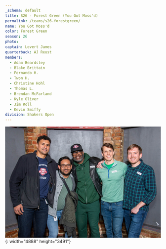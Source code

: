 ```yaml
---
_schema: default
title: S26 - Forest Green (You Got Moss'd)
permalink: /teams/s26-forestgreen/
name: You Got Moss'd
color: Forest Green
season: 26
photo:
captain: Levert James
quarterback: AJ Reust
members:
  - Adam Beardsley
  - Blake Brittain
  - Fernando H.
  - Twon H.
  - Christine Hohl
  - Thomas L.
  - Brendan McFarland
  - Kyle Oliver
  - Jim Roll
  - Kevin Smiffy
division: Shakers Open
---
```

![](/img/da2-7033.jpg){: width="4888" height="3491"}